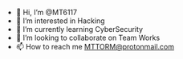 - 👋 Hi, I’m @MT6117
- 👀 I’m interested in Hacking
- 🌱 I’m currently learning CyberSecurity
- 💞️ I’m looking to collaborate on Team Works
- 📫 How to reach me MTTORM@protonmail.com

<!---
MT6117/MT6117 is a ✨ special ✨ repository because its `README.md` (this file) appears on your GitHub profile.
You can click the Preview link to take a look at your changes.
--->
